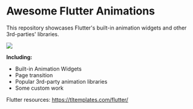 # Awesome Flutter Animations


This repository showcases Flutter's built-in animation widgets and other 3rd-parties' libraries.

![](https://github.com/androideen/awesome_flutter_animation/blob/master/demo/demo.gif)

**Including:**

- Built-in Animation Widgets
- Page transition
- Popular 3rd-party animation libraries
- Some custom work

Flutter resources: https://tltemplates.com/flutter/